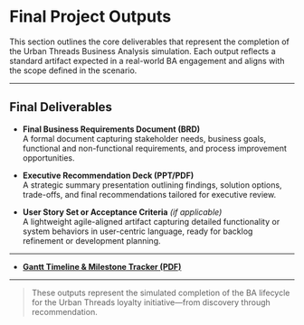 # Final Project Outputs

This section outlines the core deliverables that represent the completion of the Urban Threads Business Analysis simulation. Each output reflects a standard artifact expected in a real-world BA engagement and aligns with the scope defined in the scenario.

---

## Final Deliverables

- **Final Business Requirements Document (BRD)**  
  A formal document capturing stakeholder needs, business goals, functional and non-functional requirements, and process improvement opportunities.

- **Executive Recommendation Deck (PPT/PDF)**  
  A strategic summary presentation outlining findings, solution options, trade-offs, and final recommendations tailored for executive review.

- **User Story Set or Acceptance Criteria** *(if applicable)*  
  A lightweight agile-aligned artifact capturing detailed functionality or system behaviors in user-centric language, ready for backlog refinement or development planning.

---

- **[Gantt Timeline & Milestone Tracker (PDF)](../Documentation/Urban_Threads_BA_Project_Gantt_Timeline_NicoleReaves.pdf)**

---

> These outputs represent the simulated completion of the BA lifecycle for the Urban Threads loyalty initiative—from discovery through recommendation.

